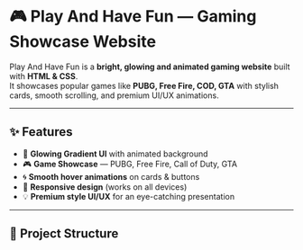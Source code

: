 # 🎮 Play And Have Fun — Gaming Showcase Website  

Play And Have Fun is a **bright, glowing and animated gaming website** built with **HTML & CSS**.  
It showcases popular games like **PUBG, Free Fire, COD, GTA** with stylish cards, smooth scrolling, and premium UI/UX animations.  

---

## ✨ Features  
- 🌟 **Glowing Gradient UI** with animated background  
- 🎮 **Game Showcase** — PUBG, Free Fire, Call of Duty, GTA  
- 🌀 **Smooth hover animations** on cards & buttons  
- 📱 **Responsive design** (works on all devices)  
- 💡 **Premium style UI/UX** for an eye-catching presentation  

---

## 📂 Project Structure